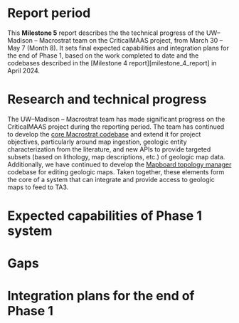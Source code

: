 # Report period

This **Milestone 5** report describes the the technical progress of the
UW–Madison – Macrostrat team on the CriticalMAAS project, from March 30 – May 7
(Month 8). It sets final expected capabilities and integration plans for the end
of Phase 1, based on the work completed to date and the codebases described in
the [Milestone 4 report][milestone_4_report] in April 2024.

# Research and technical progress

The UW–Madison – Macrostrat team has made significant progress on the
CriticalMAAS project during the reporting period. The team has continued to
develop the [core Macrostrat codebase][gh:macrostrat] and extend it for project
objectives, particularly around map ingestion, geologic entity characterization
from the literature, and new APIs to provide targeted subsets (based on
lithology, map descriptions, etc.) of geologic map data. Additionally, we have
continued to develop the [Mapboard topology manager][gh:topology-manager]
codebase for editing geologic maps. Taken together, these elements form the core
of a system that can integrate and provide access to geologic maps to feed to
TA3.

# Expected capabilities of Phase 1 system

# Gaps

# Integration plans for the end of Phase 1

[gh:criticalmaas]: https://github.com/UW-Macrostrat/CriticalMAAS
[gh:macrostrat]: https://github.com/UW-Macrostrat/macrostrat
[ta1-geopackage]: https://github.com/DARPA-CRITICALMAAS/ta1-geopackage
[document-store]: https://github.com/UW-xDD/document-store
[cosmos]: https://github.com/UW-COSMOS/COSMOS
[gh:topology-manager]: https://github.com/Mapboard/topology-manager
[gh:python_libraries]: https://github.com/UW-Macrostrat/python-libraries
[gh:web_components]: https://github.com/UW-Macrostrat/web-components
[mapboard-gis]: https://mapboard-gis.app
[phase1_plan]:
  https://storage.macrostrat.org/web-assets/media/criticalmaas/media/2023-10-CriticalMAAS-Phase-1-research-plan.pdf
[milestone_3_report]:
  https://storage.macrostrat.org/web-assets/media/criticalmaas/media/2024-02-CriticalMAAS-Milestone-3-report.pdf
[milestone_3_report]:
  https://storage.macrostrat.org/web-assets/criticalmaas/media/2024-04-CriticalMAAS-Milestone-4-report.pdf
[readme]: https://github.com/UW-Macrostrat/CriticalMAAS/blob/main/README.md
[gh:macrostrat_api]: https://github.com/UW-Macrostrat/macrostrat-api
[gh:macrostrat_api_v3]: https://github.com/UW-Macrostrat/api-v3
[gh:tileserver]: https://github.com/UW-Macrostrat/tileserver
[lawley2023]: https://doi.org/10.1007/s11053-023-10216-1
[poplar]: https://github.com/synyi/poplar
[gh:llm-kg-generator]:
  https://github.com/UW-Macrostrat/llm-kg-generator/tree/pipeline
